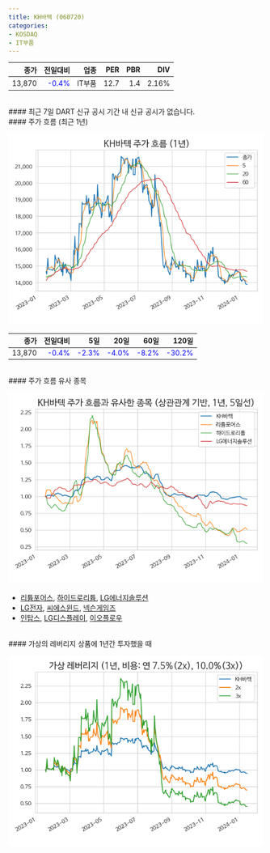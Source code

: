 ```yaml
---
title: KH바텍 (060720)
categories:
- KOSDAQ
- IT부품
---
```


|**종가**|**전일대비**|**업종**|**PER**|**PBR**|**DIV**|
|-------:|-----------:|-------:|------:|------:|------:|
|13,870|<span style="color: blue">-0.4%</span>|IT부품|12.7|1.4|2.16%|

<!-- more -->

<br>
#### 최근 7일 DART 신규 공시
기간 내 신규 공시가 없습니다.

<br>
#### 주가 흐름 (최근 1년)

![060720](/assets/images/stock/060720.png)

|**종가**|**전일대비**|**5일**|**20일**|**60일**|**120일**|
|---:|-------:|--:|---:|---:|----:|
|13,870|<span style="color: blue">-0.4%</span>|<span style="color: blue">-2.3%</span>|<span style="color: blue">-4.0%</span>|<span style="color: blue">-8.2%</span>|<span style="color: blue">-30.2%</span>|

<br>
#### 주가 흐름 유사 종목

![060720](/assets/images/stock/060720_corr.png)

- [리튬포어스](/073570/), [하이드로리튬](/101670/), [LG에너지솔루션](/373220/)
- [LG전자](/066570/), [씨에스윈드](/112610/), [넥슨게임즈](/225570/)
- [인탑스](/049070/), [LG디스플레이](/034220/), [이오플로우](/294090/)

<br>
#### 가상의 레버리지 상품에 1년간 투자했을 때

![060720](/assets/images/stock/060720_2x.png)
